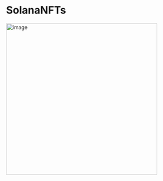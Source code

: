 # SolanaNFTs
<img width="412" alt="image" src="https://user-images.githubusercontent.com/37789529/203454042-86d152c6-ac19-4caf-9ced-c1f8e73a24ea.png">
